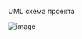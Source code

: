 UML схема проекта

![image](https://user-images.githubusercontent.com/56474558/209448587-a0ad75e2-128e-40f1-aaa9-4e072cd4522b.png)

